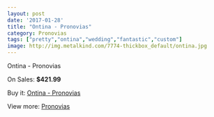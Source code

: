 ```yaml
---
layout: post
date: '2017-01-28'
title: "Ontina - Pronovias"
category: Pronovias
tags: ["pretty","ontina","wedding","fantastic","custom"]
image: http://img.metalkind.com/7774-thickbox_default/ontina.jpg
---
```

Ontina - Pronovias

On Sales: **$421.99**
<a href="https://www.metalkind.com/en/pronovias/3405-ontina.html"><amp-img layout="responsive" width="600" height="600" src="//img.metalkind.com/7774-thickbox_default/ontina.jpg" alt="Ontina - Pronovias 0" /></a>
<a href="https://www.metalkind.com/en/pronovias/3405-ontina.html"><amp-img layout="responsive" width="600" height="600" src="//img.metalkind.com/7775-thickbox_default/ontina.jpg" alt="Ontina - Pronovias 1" /></a>
<a href="https://www.metalkind.com/en/pronovias/3405-ontina.html"><amp-img layout="responsive" width="600" height="600" src="//img.metalkind.com/7776-thickbox_default/ontina.jpg" alt="Ontina - Pronovias 2" /></a>
<a href="https://www.metalkind.com/en/pronovias/3405-ontina.html"><amp-img layout="responsive" width="600" height="600" src="//img.metalkind.com/7777-thickbox_default/ontina.jpg" alt="Ontina - Pronovias 3" /></a>

Buy it: [Ontina - Pronovias](https://www.metalkind.com/en/pronovias/3405-ontina.html "Ontina - Pronovias")

View more: [Pronovias](https://www.metalkind.com/en/103-pronovias "Pronovias")